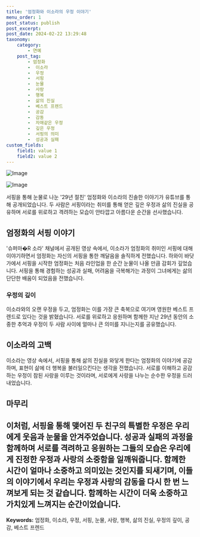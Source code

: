 ```yaml
---
title: '엄정화와 이소라의 우정 이야기'
menu_order: 1
post_status: publish
post_excerpt: 
post_date: 2024-02-22 13:29:48
taxonomy:
    category:
        - 연예
    post_tag:
        - 엄정화
        -  이소라
        -  우정
        -  서핑
        -  눈물
        -  사랑
        -  행복
        -  삶의 진실
        -  베스트 프렌드
        -  공감
        -  감동
        -  자매같은 우정
        -  깊은 우정
        -  서핑의 의미
        -  성공과 실패
custom_fields:
    field1: value 1
    field2: value 2
---
```


![Image](https://mimgnews.pstatic.net/image/408/2024/02/22/0000215523_001_20240222090601625.jpg?type=w540)

![Image](https://ssl.pstatic.net/mimgnews/image/408/2024/02/22/0000215523_002_20240222090601678.jpg?type=w540)

서핑을 통해 눈물로 나눈 '29년 절친' 엄정화와 이소라의 진솔한 이야기가 유튜브를 통해 공개되었습니다. 두 사람은 서핑이라는 취미를 통해 얻은 깊은 우정과 삶의 진실을 공유하며 서로를 위로하고 격려하는 모습이 안타깝고 아름다운 순간을 선사했습니다.
## 엄정화의 서핑 이야기
'슈퍼마�R 소라' 채널에서 공개된 영상 속에서, 이소라가 엄정화의 취미인 서핑에 대해 이야기하면서 엄정화는 자신의 서핑을 통한 깨달음을 솔직하게 전했습니다. 하와이 바닷가에서 서핑을 시작한 엄정화는 처음 라인업을 한 순간 눈물이 나올 만큼 감회가 깊었습니다. 서핑을 통해 경험하는 성공과 실패, 어려움을 극복해가는 과정이 그녀에게는 삶의 단단한 배움이 되었음을 전했습니다.
### 우정의 깊이
이소라와의 오랜 우정을 두고, 엄정화는 이를 가장 큰 축복으로 여기며 영원한 베스트 프렌드로 있다는 것을 밝혔습니다. 서로를 위로하고 응원하며 함께한 지난 29년 동안의 소중한 추억과 우정이 두 사람 사이에 얼마나 큰 의미를 지니는지를 공유했습니다.
## 이소라의 고백
이소라는 영상 속에서, 서핑을 통해 삶의 진실을 와닿게 한다는 엄정화의 이야기에 공감하며, 표현이 삶에 더 행복을 불러일으킨다는 생각을 전했습니다. 서로를 이해하고 공감하는 우정이 참된 사랑을 이루는 것이라며, 서로에게 사랑을 나누는 순수한 우정을 드러내었습니다.
## 마무리
이처럼, 서핑을 통해 맺어진 두 친구의 특별한 우정은 우리에게 웃음과 눈물을 안겨주었습니다. 성공과 실패의 과정을 함께하며 서로를 격려하고 응원하는 그들의 모습은 우리에게 진정한 우정과 사랑의 소중함을 일깨워줍니다. 함께한 시간이 얼마나 소중하고 의미있는 것인지를 되새기며, 이들의 이야기에서 우리는 우정과 사랑의 감동을 다시 한 번 느껴보게 되는 것 같습니다. 함께하는 시간이 더욱 소중하고 가치있게 느껴지는 순간이었습니다.
---
**Keywords:** 엄정화, 이소라, 우정, 서핑, 눈물, 사랑, 행복, 삶의 진실, 우정의 깊이, 공감, 베스트 프렌드

